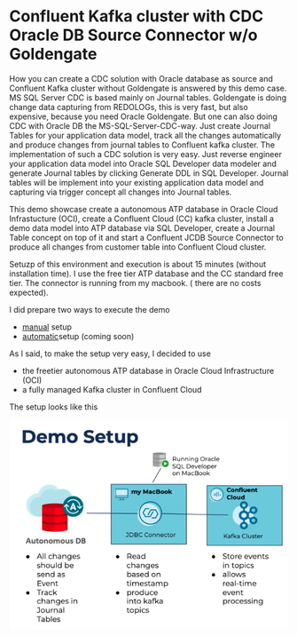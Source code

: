 # Confluent Kafka cluster with CDC Oracle DB Source Connector w/o Goldengate
How you can create a CDC solution with Oracle database as source and Confluent Kafka cluster without Goldengate is answered by this demo case. MS SQL Server CDC is based mainly on Journal tables. 
Goldengate is doing change data capturing from REDOLOGs, this is very fast, but also expensive, because you need Oracle Goldengate.
But one can also doing CDC with Oracle DB the MS-SQL-Server-CDC-way. Just create Journal Tables for your application data model, track all the changes automatically and produce changes from journal tables to Confluent kafka cluster. The implementation of such a CDC solution is very easy. Just reverse engineer your application data model into Oracle SQL Developer data modeler and generate Journal tables by clicking Generate DDL in SQL Developer.
Journal tables will be implement into your existing application data model and capturing via trigger concept all changes into Journal tables.

This demo showcase create a autonomous ATP database in Oracle Cloud Infrastucture (OCI), create a Confluent Cloud (CC) kafka cluster, install a demo data model into ATP database via SQL Developer, create a Journal Table concept on top of it and start a Confluent JCDB Source Connector to produce all changes from customer table into Confluent Cloud cluster.

Setuzp of this environment and execution is about 15 minutes (without installation time). I use the free tier ATP database and the CC standard free tier. The connector is running from my macbook. ( there are no costs expected). 

I did prepare two ways to execute the demo
* [manual](manual/README.md) setup
* [automatic](automatic/README.md)setup (coming soon)

As I said, to make the setup very easy, I decided to use
* the freetier autonomous ATP database in Oracle Cloud Infrastructure (OCI)
* a fully managed Kafka cluster in Confluent Cloud

The setup looks like this

![Oracle CDC Demo setup](images/00_demosetup.png)

